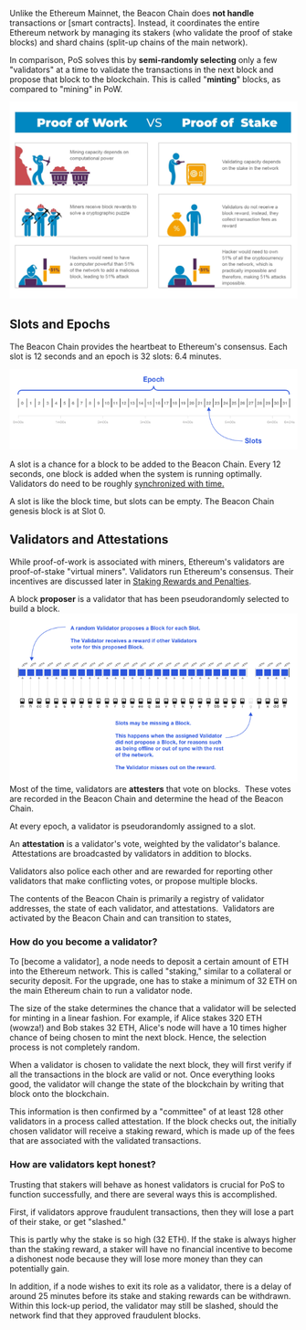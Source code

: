 Unlike the Ethereum Mainnet, the Beacon Chain does **not handle** transactions or [smart contracts]. Instead, it coordinates the entire Ethereum network by managing its stakers (who validate the proof of stake blocks) and shard chains (split-up chains of the main network).


In comparison, PoS solves this by **semi-randomly  selecting** only a few "validators" at a time to validate the transactions in the next block and propose that block to the blockchain. This is called "**minting**" blocks, as compared to "mining" in PoW.

![alt text](image.png)


**Slots and Epochs**
--------------------

The Beacon Chain provides the heartbeat to Ethereum's consensus. Each slot is 12 seconds and an epoch is 32 slots: 6.4 minutes.

![alt text](image-1.png)

A slot is a chance for a block to be added to the Beacon Chain. Every 12 seconds, one block is added when the system is running optimally. Validators do need to be roughly [synchronized with time.](https://ethresear.ch/t/network-adjusted-timestamps/4187)

A slot is like the block time, but slots can be empty. The Beacon Chain genesis block is at Slot 0.



**Validators and Attestations**
-------------------------------

While proof-of-work is associated with miners, Ethereum's validators are proof-of-stake "virtual miners". Validators run Ethereum's consensus. Their incentives are discussed later in [Staking Rewards and Penalties](https://ethos.dev/beacon-chain#staking-rewards-and-penalties).

A block **proposer** is a validator that has been pseudorandomly selected to build a block.
![alt text](image-2.png)
Most of the time, validators are **attesters** that vote on blocks.  These votes are recorded in the Beacon Chain and determine the head of the Beacon Chain.


At every epoch, a validator is pseudorandomly assigned to a slot.

An **attestation** is a validator's vote, weighted by the validator's balance.  Attestations are broadcasted by validators in addition to blocks.

Validators also police each other and are rewarded for reporting other validators that make conflicting votes, or propose multiple blocks.

The contents of the Beacon Chain is primarily a registry of validator addresses, the state of each validator, and attestations.  Validators are activated by the Beacon Chain and can transition to states,



### **How do you become a validator?**

To [become a validator], a node needs to deposit a certain amount of ETH into the Ethereum network. This is called "staking," similar to a collateral or security deposit. For the upgrade, one has to stake a minimum of 32 ETH on the main Ethereum chain to run a validator node.

The size of the stake determines the chance that a validator will be selected for minting in a linear fashion. For example, if Alice stakes 320 ETH (wowza!) and Bob stakes 32 ETH, Alice's node will have a 10 times higher chance of being chosen to mint the next block. Hence, the selection process is not completely random. 

When a validator is chosen to validate the next block, they will first verify if all the transactions in the block are valid or not. Once everything looks good, the validator will change the state of the blockchain by writing that block onto the blockchain.

This information is then confirmed by a "committee" of at least 128 other validators in a process called attestation. If the block checks out, the initially chosen validator will receive a staking reward, which is made up of the fees that are associated with the validated transactions.


### **How are validators kept honest?**

Trusting that stakers will behave as honest validators is crucial for PoS to function successfully, and there are several ways this is accomplished.

First, if validators approve fraudulent transactions, then they will lose a part of their stake, or get "slashed." 

This is partly why the stake is so high (32 ETH). If the stake is always higher than the staking reward, a staker will have no financial incentive to become a dishonest node because they will lose more money than they can potentially gain.

In addition, if a node wishes to exit its role as a validator, there is a delay of around 25 minutes before its stake and staking rewards can be withdrawn. Within this lock-up period, the validator may still be slashed, should the network find that they approved fraudulent blocks.